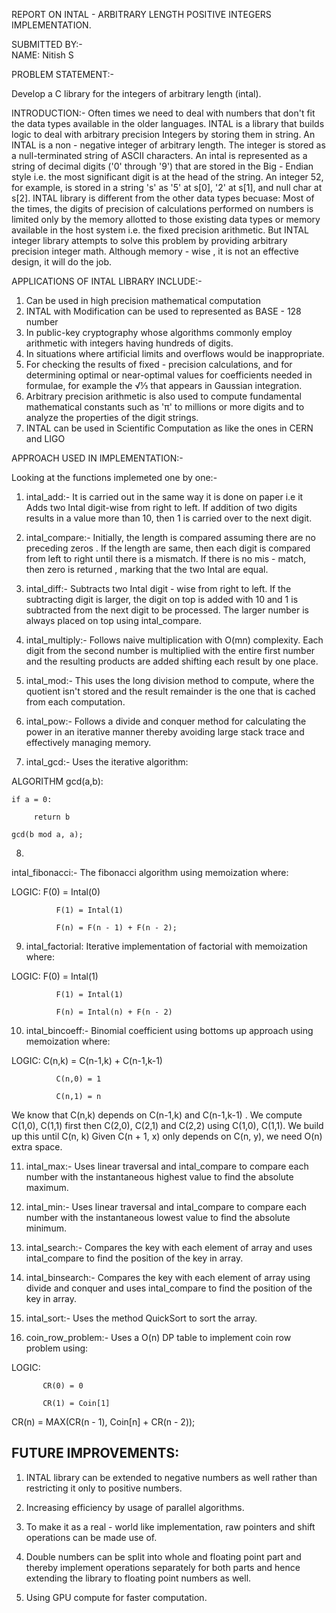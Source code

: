 REPORT ON INTAL - ARBITRARY LENGTH POSITIVE INTEGERS IMPLEMENTATION.

SUBMITTED BY:-  
NAME: Nitish S


PROBLEM STATEMENT:-  

Develop a C library for the integers of arbitrary length (intal).

INTRODUCTION:- 
Often times we need to deal with numbers that don't fit the data types available in the older languages.
INTAL is a library that builds logic to deal with arbitrary precision Integers by storing them in string.
An INTAL is a non - negative integer of arbitrary length. The integer is stored as a null-terminated string of ASCII characters. An intal is represented as a string of decimal digits ('0' through '9') that are stored in the Big - Endian style i.e. the most significant digit is at the head of the string. 
An integer 52, for example, is stored in a string 's' as '5' at s[0], '2' at s[1], and null char at s[2].
INTAL library is different from the other data types becuase:  Most of the times, the digits of precision of calculations performed on numbers is limited only by the memory allotted to those existing data types or memory available in the host system i.e. the fixed precision arithmetic. But INTAL integer library attempts to solve this problem by providing arbitrary precision integer math.
Although memory - wise , it is not an effective design, it will do the job.

APPLICATIONS OF INTAL LIBRARY INCLUDE:- 

1) Can be used in high precision mathematical computation
2) INTAL with Modification can be used to represented as BASE - 128 number
3) In public-key cryptography whose algorithms commonly employ arithmetic with integers having hundreds of digits.
4) In situations where artificial limits and overflows would be inappropriate.
5) For checking the results of fixed - precision calculations, and for determining optimal or near-optimal values for coefficients needed in formulae, for example the √⅓ that appears in Gaussian integration.
6) Arbitrary precision arithmetic is also used to compute fundamental mathematical constants such as 'π' to millions or more digits and to analyze the properties of the digit strings.
7) INTAL can be used in Scientific Computation as like the ones in CERN and LIGO

APPROACH USED IN IMPLEMENTATION:- 


Looking at the functions implemeted one by one:- 

1) intal_add:- It is carried out in the same way it is done on paper i.e it Adds two Intal digit-wise from right to left. If addition of two digits results in a value
 more than 10, then 1 is carried over to the next digit.

2) intal_compare:- Initially, the length is compared assuming there are no preceding zeros . If the length are same, 
then each digit is compared from left to right until there is a  mismatch. If there is no mis - match, then zero is returned , 
marking that the two Intal are equal.

3) intal_diff:- Subtracts two Intal digit - wise from right to left. If the subtracting digit is larger, the
 digit on top is added with 10 and 1 is subtracted from the next digit to be processed. The larger number 
is always placed on top using intal_compare. 

4) intal_multiply:- Follows naive multiplication with O(mn) complexity. Each digit from the second number is
 multiplied with the entire first number and the resulting products are added shifting each result by one 
place.

5) intal_mod:- This uses the long division method to compute, where the quotient isn't stored and the result 
remainder is the one that is cached from each computation.

6) intal_pow:- Follows a divide and conquer method for calculating the power in an iterative manner thereby avoiding large stack trace and effectively managing memory.

7) intal_gcd:- Uses the iterative algorithm:
 
ALGORITHM gcd(a,b):
    
	if a = 0:
      
	     return b
    
	gcd(b mod a, a);


8) 
intal_fibonacci:- The fibonacci algorithm using memoization where:

LOGIC:
  F(0) = Intal(0)
  
              F(1) = Intal(1)
 
              F(n) = F(n - 1) + F(n - 2);

9) intal_factorial: Iterative implementation of factorial with memoization where:

LOGIC:
  F(0) = Intal(1)
  
              F(1) = Intal(1)
  
              F(n) = Intal(n) + F(n - 2)

10) intal_bincoeff:- Binomial coefficient using bottoms up approach using memoization where:

LOGIC:
  C(n,k) = C(n-1,k) + C(n-1,k-1)
  
              C(n,0) = 1
  
              C(n,1) = n
  
We know that C(n,k) depends on C(n-1,k) and C(n-1,k-1)
.  We compute C(1,0), C(1,1) first then C(2,0), C(2,1) and C(2,2) using
  C(1,0), C(1,1). We build up this until C(n, k)
  Given C(n + 1, x) only depends on C(n, y), we need O(n) extra space.

11) intal_max:- Uses linear traversal and intal_compare to compare each number with the instantaneous 
highest value to find the absolute maximum.

12) intal_min:- Uses linear traversal and intal_compare to compare each number with the instantaneous 
lowest value to find the absolute minimum.

13) intal_search:- Compares the key with each element of array and uses intal_compare to find 
the position of the key in array.

14) intal_binsearch:- Compares the key with each element of array using divide and conquer
 and uses intal_compare to find the position of the key in array.

15) intal_sort:- Uses the method QuickSort to sort the array.

16) coin_row_problem:- Uses a O(n) DP table to implement coin row problem using:

LOGIC:
 
           CR(0) = 0

           CR(1) = Coin[1]
           
CR(n) = MAX(CR(n - 1), Coin[n] + CR(n - 2));


FUTURE IMPROVEMENTS:
-

1) INTAL library can be extended to negative numbers as well rather than restricting it only to positive numbers.
2) Increasing efficiency by usage of parallel algorithms.

3) To make it as a real - world like implementation, raw pointers and shift operations can be made use of.

4) Double numbers can be split into whole and floating point part and thereby implement operations separately for both parts and hence extending the library to floating point numbers
 as well.
5) Using GPU compute for faster computation.
